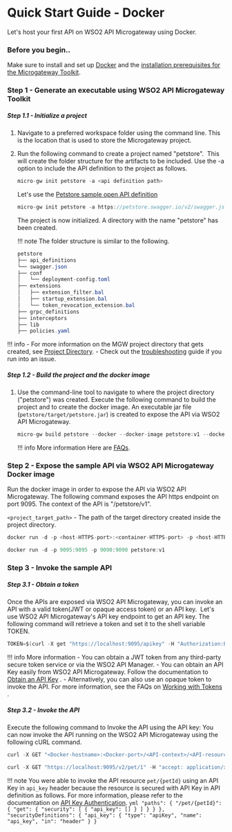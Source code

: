 # Quick Start Guide - Docker

Let's host your first API on WSO2 API Microgateway using Docker.

### Before you begin..

Make sure to install and set up [Docker](https://www.docker.com) and the [installation prerequisites for the Microgateway Toolkit]({{base_path}}/install-and-setup/install-on-vm/#microgateway-toolkit).

### Step 1 - Generate an executable using WSO2 API Microgateway Toolkit

##### Step 1.1 - Initialize a project

1.  Navigate to a preferred workspace folder using the command line. This is the location that is used to store the Microgateway project.
2.  Run the following command to create a project named "petstore".  This will create the folder structure for the artifacts to be included. Use the -a option to include the API definition to the project as follows.

    ``` java
    micro-gw init petstore -a <api definition path>
    ```

    Let's use the [Petstore sample open API definition](https://petstore.swagger.io/)

    ``` java
    micro-gw init petstore -a https://petstore.swagger.io/v2/swagger.json
    ```

    The project is now initialized. A directory with the name "petstore" has been created.

    !!! note
        The folder structure is similar to the following.
    ``` java
    petstore
    ├── api_definitions
    └── swagger.json
    ├── conf
    │   └── deployment-config.toml
    ├── extensions
    │   ├── extension_filter.bal
    │   ├── startup_extension.bal
    │   └── token_revocation_extension.bal
    ├── grpc_definitions
    ├── interceptors
    ├── lib
    ├── policies.yaml
    ```

!!! info
    -   For more information on the MGW project directory that gets created, see [Project Directory]({{base_path}}/reference/project-directory/).
    -   Check out the [troubleshooting]({{base_path}}/troubleshooting/troubleshooting/) guide if you run into an issue.

##### Step 1.2 - Build the project and the docker image

1.  Use the command-line tool to navigate to where the project directory ("petstore") was created. Execute the following command to build the project and to create the docker image.
    An executable jar file (`petstore/target/petstore.jar`) is created to expose the API via WSO2 API Microgateway.

    ``` java
    micro-gw build petstore --docker --docker-image petstore:v1 --docker-base-image wso2/wso2micro-gw:3.2.0
    ```

    !!! info
        More information
        Here are [FAQs]({{base_path}}/faqs/).

### Step 2 - Expose the sample API via WSO2 API Microgateway Docker image

Run the docker image in order to expose the API via WSO2 API Microgateway. The following command exposes the API https endpoint on port 9095. The context of the API is "/petstore/v1".

  `<project_target_path>` -  The path of the target directory created inside the project directory.

``` java tab="Format"
docker run -d -p <host-HTTPS-port>:<container-HTTPS-port> -p <host-HTTP-port>:<container-HTTP-port> <MGW-Docker-image-name>
```

``` java tab="Example"
docker run -d -p 9095:9095 -p 9090:9090 petstore:v1
```

### Step 3 - Invoke the sample API
##### Step 3.1 - Obtain a token

Once the APIs are exposed via WSO2 API Microgateway, you can invoke an API with a valid token(JWT or opaque access token) or an API key.  Let's use WSO2 API Microgateway's API key endpoint to get an API key. The following command will retrieve a token and set it to the shell variable TOKEN.

``` java tab="Sample Token"
TOKEN=$(curl -X get "https://localhost:9095/apikey" -H "Authorization:Basic YWRtaW46YWRtaW4=" -k)
```

!!! info
    More information
    -   You can obtain a JWT token from any third-party secure token service or via the WSO2 API Manager.
    -   You can obtain an API Key easily from WSO2 API Microgateway. Follow the documentation to [Obtain an API Key]({{base_path}}/how-tos/security/api-key-security-token-service/) .
    -   Alternatively, you can also use an opaque token to invoke the API.
    For more information, see the FAQs on [Working with Tokens]({{base_path}}/references/faqs/#WorkingwithTokens) .

##### Step 3.2 - Invoke the API

Execute the following command to Invoke the API using the API key: You can now invoke the API running on the WSO2 API Microgateway using the following cURL command.

``` java tab="Format"
curl -X GET "<Docker-hostname>:<Docker-port>/<API-context>/<API-resource>" -H "accept: application/xml" -H "api_key:$TOKEN" -k
```

``` java tab="Example"
curl -X GET "https://localhost:9095/v2/pet/1" -H "accept: application/xml" -H "api_key:$TOKEN" -k
```

!!! note
    You were able to invoke the API resource `pet/{petId}` using an API Key in `api_key` header because the resource is secured with API Key in API definition as follows. For more information, please refer to the documentation on [API Key Authentication]({{base_path}}/how-tos/security/api-authentication/api-key-authentication/).
    ```yml
    "paths": {
      "/pet/{petId}": {
        "get": {
          "security": [
            {
              "api_key": []
            }
          ]
        }
      }
    },
    "securityDefinitions": {
      "api_key": {
        "type": "apiKey",
        "name": "api_key",
        "in": "header"
      }
    }
    ```


